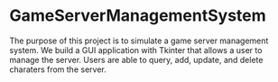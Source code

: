 # GameServerManagementSystem

The purpose of this project is to simulate a game server management system. We build a GUI application with Tkinter that allows a user to manage the server. Users are able to query, add, update, and delete charaters from the server.     

